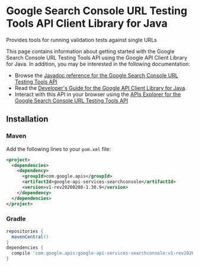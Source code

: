 # Google Search Console URL Testing Tools API Client Library for Java

Provides tools for running validation tests against single URLs

This page contains information about getting started with the Google Search Console URL Testing Tools API
using the Google API Client Library for Java. In addition, you may be interested
in the following documentation:

* Browse the [Javadoc reference for the Google Search Console URL Testing Tools API][javadoc]
* Read the [Developer's Guide for the Google API Client Library for Java][google-api-client].
* Interact with this API in your browser using the [APIs Explorer for the Google Search Console URL Testing Tools API][api-explorer]

## Installation

### Maven

Add the following lines to your `pom.xml` file:

```xml
<project>
  <dependencies>
    <dependency>
      <groupId>com.google.apis</groupId>
      <artifactId>google-api-services-searchconsole</artifactId>
      <version>v1-rev20200208-1.30.9</version>
    </dependency>
  </dependencies>
</project>
```

### Gradle

```gradle
repositories {
  mavenCentral()
}
dependencies {
  compile 'com.google.apis:google-api-services-searchconsole:v1-rev20200208-1.30.9'
}
```

[javadoc]: https://googleapis.dev/java/google-api-services-searchconsole/latest/index.html
[google-api-client]: https://github.com/googleapis/google-api-java-client/
[api-explorer]: https://developers.google.com/apis-explorer/#p/searchconsole/v1/
